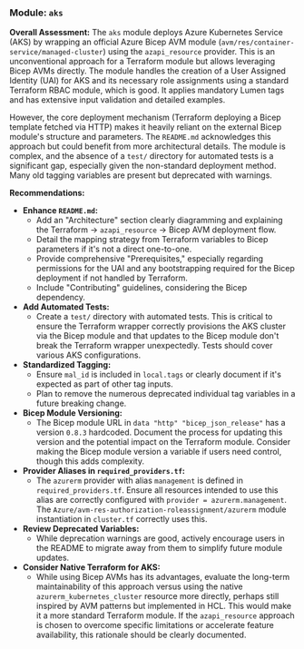 ### Module: `aks`

**Overall Assessment:**
The `aks` module deploys Azure Kubernetes Service (AKS) by wrapping an official Azure Bicep AVM module (`avm/res/container-service/managed-cluster`) using the `azapi_resource` provider. This is an unconventional approach for a Terraform module but allows leveraging Bicep AVMs directly. The module handles the creation of a User Assigned Identity (UAI) for AKS and its necessary role assignments using a standard Terraform RBAC module, which is good. It applies mandatory Lumen tags and has extensive input validation and detailed examples.

However, the core deployment mechanism (Terraform deploying a Bicep template fetched via HTTP) makes it heavily reliant on the external Bicep module's structure and parameters. The `README.md` acknowledges this approach but could benefit from more architectural details. The module is complex, and the absence of a `test/` directory for automated tests is a significant gap, especially given the non-standard deployment method. Many old tagging variables are present but deprecated with warnings.

**Recommendations:**
*   **Enhance `README.md`:**
    *   Add an "Architecture" section clearly diagramming and explaining the Terraform -> `azapi_resource` -> Bicep AVM deployment flow.
    *   Detail the mapping strategy from Terraform variables to Bicep parameters if it's not a direct one-to-one.
    *   Provide comprehensive "Prerequisites," especially regarding permissions for the UAI and any bootstrapping required for the Bicep deployment if not handled by Terraform.
    *   Include "Contributing" guidelines, considering the Bicep dependency.
*   **Add Automated Tests:**
    *   Create a `test/` directory with automated tests. This is critical to ensure the Terraform wrapper correctly provisions the AKS cluster via the Bicep module and that updates to the Bicep module don't break the Terraform wrapper unexpectedly. Tests should cover various AKS configurations.
*   **Standardized Tagging:**
    *   Ensure `mal_id` is included in `local.tags` or clearly document if it's expected as part of other tag inputs.
    *   Plan to remove the numerous deprecated individual tag variables in a future breaking change.
*   **Bicep Module Versioning:**
    *   The Bicep module URL in `data "http" "bicep_json_release"` has a version `0.8.3` hardcoded. Document the process for updating this version and the potential impact on the Terraform module. Consider making the Bicep module version a variable if users need control, though this adds complexity.
*   **Provider Aliases in `required_providers.tf`:**
    *   The `azurerm` provider with alias `management` is defined in `required_providers.tf`. Ensure all resources intended to use this alias are correctly configured with `provider = azurerm.management`. The `Azure/avm-res-authorization-roleassignment/azurerm` module instantiation in `cluster.tf` correctly uses this.
*   **Review Deprecated Variables:**
    *   While deprecation warnings are good, actively encourage users in the README to migrate away from them to simplify future module updates.
*   **Consider Native Terraform for AKS:**
    *   While using Bicep AVMs has its advantages, evaluate the long-term maintainability of this approach versus using the native `azurerm_kubernetes_cluster` resource more directly, perhaps still inspired by AVM patterns but implemented in HCL. This would make it a more standard Terraform module. If the `azapi_resource` approach is chosen to overcome specific limitations or accelerate feature availability, this rationale should be clearly documented.
